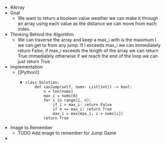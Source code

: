 - #Array
- Goal
	- We want to return a boolean value weather we can make it through an array using each value as the distance we can move from each index.
- Thinking Behind the Algorithm
	- We can traverse the array and keep a max_i with is the maximum I we can get to from any jump. If i exceeds max_i we can immediately return False, if max_i exceeds the length of the array we can return True immediately otherwise if we reach the end of the loop we can just return True
- Implementation
	- [[Python]]
		- ```
		  class Solution:
		      def canJump(self, nums: List[int]) -> bool:
		          n = len(nums)
		          max_i = nums[0]
		          for i in range(1, n):
		              if i > max_i: return False
		              if n <= max_i: return True
		              max_i = max(max_i, i + nums[i])
		          return True
		  ```
- Image to Remember
	- TODO Add image to remember for Jump Game
-